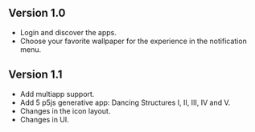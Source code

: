 ## Version 1.0
- Login and discover the apps.
- Choose your favorite wallpaper for the experience in the notification menu.

## Version 1.1

- Add multiapp support.
- Add 5 p5js generative app: Dancing Structures I, II, III, IV and V.
- Changes in the icon layout.
- Changes in UI.
